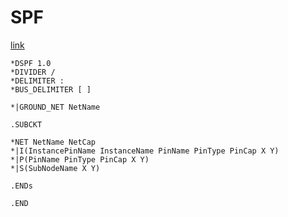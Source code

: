 # SPF

[link](https://en.wikipedia.org/wiki/Standard_Parasitic_Exchange_Format)


```
*DSPF 1.0
*DIVIDER /
*DELIMITER :
*BUS_DELIMITER [ ]

*|GROUND_NET NetName

.SUBCKT

*NET NetName NetCap
*|I(InstancePinName InstanceName PinName PinType PinCap X Y)
*|P(PinName PinType PinCap X Y)
*|S(SubNodeName X Y)

.ENDs

.END
```